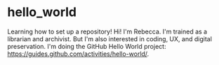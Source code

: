 # hello_world
Learning how to set up a repository! 
Hi! I'm Rebecca. 
I'm trained as a librarian and archivist.
But I'm also interested in coding, UX, and digital preservation. 
I'm doing the GitHub Hello World project: https://guides.github.com/activities/hello-world/. 
